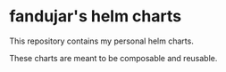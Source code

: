 # fandujar's helm charts

This repository contains my personal helm charts.

These charts are meant to be composable and reusable.